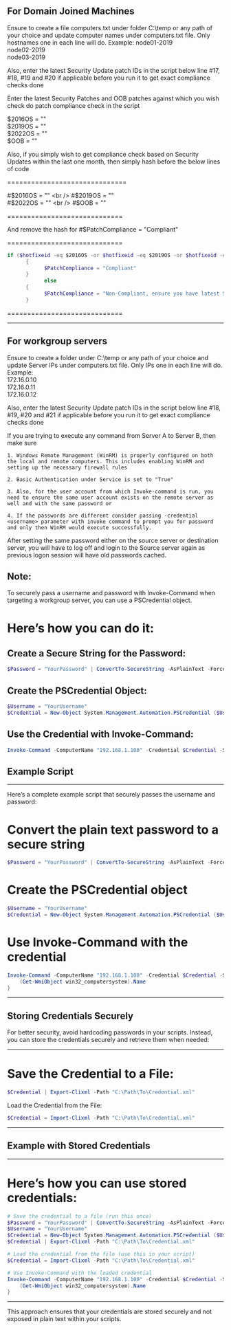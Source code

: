 ## For Domain Joined Machines

Ensure to create a file computers.txt under folder C:\temp or any path of your choice and update computer names under computers.txt file. Only hostnames one in each line will do.
Example:
node01-2019 <br />
node02-2019 <br />
node03-2019 <br />

Also, enter the latest Security Update patch IDs in the script below line #17, #18, #19 and #20 if applicable before you run it to get exact compliance checks done

Enter the latest Security Patches and OOB patches against which you wish check do patch compliance check in the script

$2016OS = "" <br />
$2019OS = "" <br />
$2022OS = "" <br />
$OOB = "" <br />

Also, if you simply wish to get compliance check based on Security Updates within the last one month, then simply hash before the below lines of code

==============================

#$2016OS = "" <br />
#$2019OS = "" <br />
#$2022OS = "" <br />
#$OOB = "" <br />

=============================

And remove the hash for #$PatchCompliance = "Compliant"

=============================
```powershell
if ($hotfixeid -eq $2016OS -or $hotfixeid -eq $2019OS -or $hotfixeid -eq $2022OS -or $hotfixeid -eq $OOB)  
      {
            $PatchCompliance = "Compliant"
      } 
            else 
      {
            $PatchCompliance = "Non-Compliant, ensure you have latest Security Patch installed"
      }
```
=============================



--------------------------------------------------------------------

## For workgroup servers
Ensure to create a folder under C:\temp or any path of your choice and update Server IPs under computers.txt file. Only IPs one in each line will do.
Example:<br />
172.16.0.10 <br />
172.16.0.11 <br />
172.16.0.12 <br />

Also, enter the latest Security Update patch IDs in the script below line #18, #19, #20 and #21 if applicable before you run it to get exact compliance checks done

If you are trying to execute any command from Server A to Server B, then make sure 

	1. Windows Remote Management (WinRM) is properly configured on both the local and remote computers. This includes enabling WinRM and setting up the necessary firewall rules
        
	2. Basic Authentication under Service is set to "True" 
	
	3. Also, for the user account from which Invoke-command is run, you need to ensure the same user account exists on the remote server as well and with the same password or 
 
	4. If the passwords are different consider passing -credential <username> parameter with invoke command to prompt you for password and only then WinRM would execute successfully.

After setting the same password either on the source server or destination server, you will have to log off and login to the Source server again as previous logon session will have old passwords cached.

## Note: 
To securely pass a username and password with Invoke-Command when targeting a workgroup server, you can use a PSCredential object. 

# Here’s how you can do it:

Create a Secure String for the Password:
----------------
```powershell
$Password = "YourPassword" | ConvertTo-SecureString -AsPlainText -Force
```
Create the PSCredential Object:
---------------
```powershell
$Username = "YourUsername"
$Credential = New-Object System.Management.Automation.PSCredential ($Username, $Password)
```

Use the Credential with Invoke-Command:
---------------
```powershell
Invoke-Command -ComputerName "192.168.1.100" -Credential $Credential -ScriptBlock { (Get-WmiObject win32_computersystem).Name }
```
## Example Script
---------------------------------
Here’s a complete example script that securely passes the username and password:

# Convert the plain text password to a secure string
```powershell
$Password = "YourPassword" | ConvertTo-SecureString -AsPlainText -Force
```
# Create the PSCredential object
```powershell
$Username = "YourUsername"
$Credential = New-Object System.Management.Automation.PSCredential ($Username, $Password)
```
# Use Invoke-Command with the credential
```powershell
Invoke-Command -ComputerName "192.168.1.100" -Credential $Credential -ScriptBlock {
    (Get-WmiObject win32_computersystem).Name
}
```
--------------------------------

## Storing Credentials Securely

For better security, avoid hardcoding passwords in your scripts. Instead, you can store the credentials securely and retrieve them when needed:

---------------
# Save the Credential to a File:
```powershell
$Credential | Export-Clixml -Path "C:\Path\To\Credential.xml"
```
Load the Credential from the File:
```powershell
$Credential = Import-Clixml -Path "C:\Path\To\Credential.xml"
```
--------------

## Example with Stored Credentials
--------------------------------------
# Here’s how you can use stored credentials:
```powershell
# Save the credential to a file (run this once)
$Password = "YourPassword" | ConvertTo-SecureString -AsPlainText -Force
$Username = "YourUsername"
$Credential = New-Object System.Management.Automation.PSCredential ($Username, $Password)
$Credential | Export-Clixml -Path "C:\Path\To\Credential.xml"

# Load the credential from the file (use this in your script)
$Credential = Import-Clixml -Path "C:\Path\To\Credential.xml"

# Use Invoke-Command with the loaded credential
Invoke-Command -ComputerName "192.168.1.100" -Credential $Credential -ScriptBlock {
    (Get-WmiObject win32_computersystem).Name
}
```
---------------------------------------

This approach ensures that your credentials are stored securely and not exposed in plain text within your scripts.
